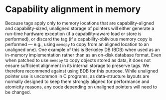 # Capability alignment in memory

Because tags apply only to memory locations that are capability-aligned
and capability-sized,
unaligned storage of pointers will either generate a run-time
hardware exception (if a capability-aware load or store is performed), or discard the
tag (if a capability-oblivious memory copy is performed &mdash; e.g., using
`memcpy` to copy from an aligned location to an unaligned one).
One example of this is Berkeley DB (BDB) when used as an in-memory
implementation rather than as an on-disk database format.
Even when patched to use `memcpy` to copy objects stored as data, it
does not ensure sufficient alignment in its internal storage to preserve tags.
We therefore recommend against using BDB for this purpose.
While unaligned pointer use is uncommon in C programs, as data-structure
layouts are normally designed to keep them strongly aligned for performance
and atomicity reasons, any code depending on unaligned pointers will need
to be changed.

<!--
\amnote{Should we mention code that assumes that it is ok to go out of bounds
for optimization purposes? E.g., strcmp loading a word at a time?}
\psnote{yes}
-->
